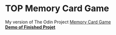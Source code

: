 # TOP Memory Card Game
My version of The Odin Project <a href="https://www.theodinproject.com/courses/javascript/lessons/memory-card">Memory Card Game</a>\
<strong><a href="https://courtneem.github.io/top-react-tutorial/">Demo of Finished Projet</a></strong>
